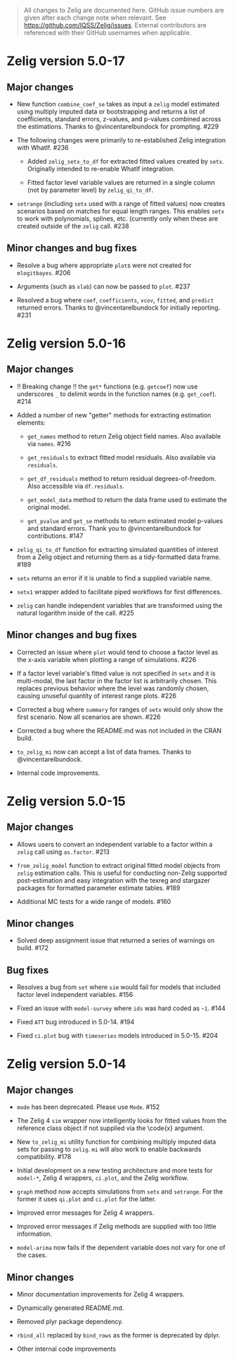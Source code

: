 > All changes to Zelig are documented here. GitHub issue numbers are given after
each change note when relevant. See <https://github.com/IQSS/Zelig/issues>. 
External contributors are referenced with their GitHub usernames when 
applicable.


Zelig version 5.0-17
==============================

## Major changes

- New function `combine_coef_se` takes as input a `zelig` model estimated 
using multiply imputed data or bootstrapping and returns a list of coefficients,
standard errors, z-values, and p-values combined across the estimations. Thanks
to @vincentarelbundock for prompting. #229 

- The following changes were primarily to re-established Zelig integration with
WhatIf. #236

  + Added `zelig_setx_to_df` for extracted fitted values created by `setx`.
Originally intended to re-enable WhatIf integration.

  + Fitted factor level variable values are returned in a single column (not
by parameter level) by `zelig_qi_to_df`.

- `setrange` (including `setx` used with a range of fitted values) now creates
scenarios based on matches for equal length ranges. This enables `setx` to work
with polynomials, splines, etc. (currently only when these are created outside
of the `zelig` call. #238

## Minor changes and bug fixes

- Resolve a bug where appropriate `plot`s were not created for `mlogitbayes`. #206

- Arguments (such as `xlab`) can now be passed to `plot`. #237

- Resolved a bug where `coef`, `coefficients`, `vcov`, `fitted`, and `predict`
returned errors. Thanks to @vincentarelbundock for initially reporting. #231


Zelig version 5.0-16
==============================

## Major changes

- !! Breaking change !! the `get*` functions (e.g. `getcoef`) now use
underscores `_` to delimit words in the function names (e.g. `get_coef`). #214

- Added a number of new "getter" methods for extracting estimation elements:

    + `get_names` method to return Zelig object field names. Also available via
  `names`. #216

    + `get_residuals` to extract fitted model residuals. Also available via
  `residuals`.

    + `get_df_residuals` method to return residual degrees-of-freedom.
  Also accessible via `df.residuals`.

    + `get_model_data` method to return the data frame used to estimate the
  original model.

    + `get_pvalue` and `get_se` methods to return estimated model p-values and
  standard errors. Thank you to @vincentarelbundock for contributions. #147

- `zelig_qi_to_df` function for extracting simulated quantities of interest
from a Zelig object and returning them as a tidy-formatted data frame. #189

- `setx` returns an error if it is unable to find a supplied variable name. 

- `setx1` wrapper added to facilitate piped workflows for first differences.

- `zelig` can handle independent variables that are transformed using the 
natural logarithm inside of the call. #225

## Minor changes and bug fixes

- Corrected an issue where `plot` would tend to choose a factor level as the 
x-axis variable when plotting a range of simulations. #226

- If a factor level variable's fitted value is not specified in `setx` and
it is multi-modal, the last factor in the factor list is arbitrarily chosen. 
This replaces previous behavior where the level was randomly chosen, causing
unuseful quantity of interest range plots. #226

- Corrected a bug where `summary` for ranges of `setx` would only show the 
first scenario. Now all scenarios are shown. #226

- Corrected a bug where the README.md was not included in the CRAN build.

- `to_zelig_mi` now can accept a list of data frames. Thanks to 
@vincentarelbundock.

- Internal code improvements.


Zelig version 5.0-15
==============================

## Major changes

- Allows users to convert an independent variable to a factor within a `zelig`
call using `as.factor`. #213

- `from_zelig_model` function to extract original fitted model objects from
`zelig` estimation calls. This is useful for conducting non-Zelig supported
post-estimation and easy integration with the texreg and stargazer packages
for formatted parameter estimate tables. #189

- Additional MC tests for a wide range of models. #160

## Minor changes

- Solved deep assignment issue that returned a series of warnings on build. #172

## Bug fixes

- Resolves a bug from `set` where `sim` would fail for models that included
factor level independent variables. #156

- Fixed an issue with `model-survey` where `ids` was hard coded as `~1`. #144

- Fixed `ATT` bug introduced in 5.0-14. #194

- Fixed `ci.plot` bug with `timeseries` models introduced in 5.0-15. #204


Zelig version 5.0-14
==============================

## Major changes

- `mode` has been deprecated. Please use `Mode`. #152

- The Zelig 4 `sim` wrapper now intelligently looks for fitted values from the
reference class object if not supplied via the \code{x} argument.

- New `to_zelig_mi` utility function for combining multiply imputed data sets 
for passing to `zelig`. `mi` will also work to enable backwards compatibility. #178

- Initial development on a new testing architecture and more tests for
`model-*`, Zelig 4 wrappers, `ci.plot`, and the Zelig workflow.

- `graph` method now accepts simulations from `setx` and `setrange`. For the
former it uses `qi.plot` and `ci.plot` for the latter.

- Improved error messages for Zelig 4 wrappers.

- Improved error messages if Zelig methods are supplied with too little
information.

- `model-arima` now fails if the dependent variable does not vary for one of the
cases.

## Minor changes

- Minor documentation improvements for Zelig 4 wrappers.

- Dynamically generated README.md.

- Removed plyr package dependency.

- `rbind_all` replaced by `bind_rows` as the former is deprecated by dplyr.

- Other internal code improvements
